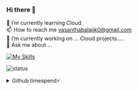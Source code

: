 ### Hi there 👋
🌱 I’m currently learning Cloud <br>
📫 How to reach me vasanthabalajik0@gmail.com <br>
🔭 I’m currently working on ... Cloud projects.....<br>
💬 Ask me about ...<br>

[![My Skills](https://skillicons.dev/icons?i=aws,azure,gcp,bash,py,docker,git,github,kubernetes,linux,nginx,vscode)](https://skillicons.dev)

![status](https://nocache.advaith.workers.dev?url=https://img.shields.io/endpoint?url=https://dev.discordprofiles.me/api/badge/status/276544649148235776?simple=true)

<details>
  <summary>Github timespend⚡</summary>
  
  <a href="#">![Github stats](https://github-readme-stats.vercel.app/api?username=vasanthabalaji45&theme=blueberry&count_private=true&hide_border=true&line_height=20)</a>
  <a href="#">![Top Langs](https://github-readme-stats.vercel.app/api/top-langs/?username=vasanthabalaji45&layout=compact&theme=blueberry&count_private=true&hide_border=true)</a>
</details>

<!--
**vasanthabalaji45/vasanthabalaji45** is a ✨ _special_ ✨ repository because its `README.md` (this file) appears on your GitHub profile.

Here are some ideas to get you started:

- 🔭 I’m currently working on ...
- 🌱 I’m currently learning ...
- 👯 I’m looking to collaborate on ...
- 🤔 I’m looking for help with ...
- 💬 Ask me about ...
- 📫 How to reach me: ...
- 😄 Pronouns: ...
- ⚡ Fun fact: ...
-->
